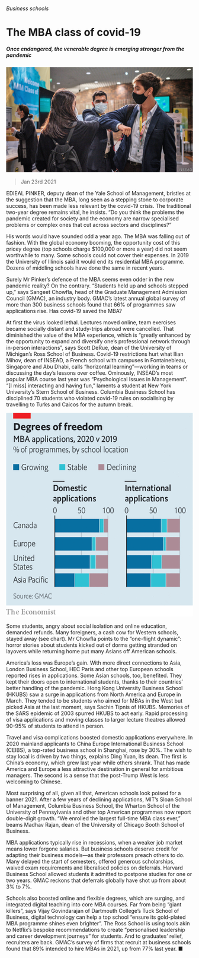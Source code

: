 ###### Business schools

# The MBA class of covid-19 

##### Once endangered, the venerable degree is emerging stronger from the pandemic 

![image](images/20210123_wbp502.jpg) 

> Jan 23rd 2021 


EDIEAL PINKER, deputy dean of the Yale School of Management, bristles at the suggestion that the MBA, long seen as a stepping stone to corporate success, has been made less relevant by the covid-19 crisis. The traditional two-year degree remains vital, he insists. “Do you think the problems the pandemic created for society and the economy are narrow specialised problems or complex ones that cut across sectors and disciplines?”


His words would have sounded odd a year ago. The MBA was falling out of fashion. With the global economy booming, the opportunity cost of this pricey degree (top schools charge $100,000 or more a year) did not seem worthwhile to many. Some schools could not cover their expenses. In 2019 the University of Illinois said it would end its residential MBA programme. Dozens of middling schools have done the same in recent years.



Surely Mr Pinker’s defence of the MBA seems even odder in the new pandemic reality? On the contrary. “Students held up and schools stepped up,” says Sangeet Chowfla, head of the Graduate Management Admission Council (GMAC), an industry body. GMAC’s latest annual global survey of more than 300 business schools found that 66% of programmes saw applications rise. Has covid-19 saved the MBA?


At first the virus looked lethal. Lectures moved online, team exercises became socially distant and study-trips abroad were cancelled. That diminished the value of the MBA experience, which is “greatly enhanced by the opportunity to expand and diversify one’s professional network through in-person interactions”, says Scott DeRue, dean of the University of Michigan’s Ross School of Business. Covid-19 restrictions hurt what Ilian Mihov, dean of INSEAD, a French school with campuses in Fontainebleau, Singapore and Abu Dhabi, calls “horizontal learning”—working in teams or discussing the day’s lessons over coffee. Ominously, INSEAD’s most popular MBA course last year was “Psychological Issues in Management”. “[I miss] interacting and having fun,” laments a student at New York University’s Stern School of Business. Columbia Business School has disciplined 70 students who violated covid-19 rules on socialising by travelling to Turks and Caicos for the autumn break.

![image](images/20210123_WBC521_0.png) 



Some students, angry about social isolation and online education, demanded refunds. Many foreigners, a cash cow for Western schools, stayed away (see chart). Mr Chowfla points to the “one-flight dynamic”: horror stories about students kicked out of dorms getting stranded on layovers while returning home put many Asians off American schools.


America’s loss was Europe’s gain. With more direct connections to Asia, London Business School, HEC Paris and other top European schools reported rises in applications. Some Asian schools, too, benefited. They kept their doors open to international students, thanks to their countries’ better handling of the pandemic. Hong Kong University Business School (HKUBS) saw a surge in applications from North America and Europe in March. They tended to be students who aimed for MBAs in the West but picked Asia at the last moment, says Sachin Tipnis of HKUBS. Memories of the SARS epidemic of 2003 spurred HKUBS to act early. Rapid processing of visa applications and moving classes to larger lecture theatres allowed 90-95% of students to attend in person.


Travel and visa complications boosted domestic applications everywhere. In 2020 mainland applicants to China Europe International Business School (CEIBS), a top-rated business school in Shanghai, rose by 30%. The wish to stay local is driven by two things, explains Ding Yuan, its dean. The first is China’s economy, which grew last year while others shrank. That has made America and Europe a less attractive destination in general for ambitious managers. The second is a sense that the post-Trump West is less welcoming to Chinese.


Most surprising of all, given all that, American schools look poised for a banner 2021. After a few years of declining applications, MIT’s Sloan School of Management, Columbia Business School, the Wharton School of the University of Pennsylvania and other top American programmes now report double-digit growth. “We enrolled the largest full-time MBA class ever,” beams Madhav Rajan, dean of the University of Chicago Booth School of Business.


MBA applications typically rise in recessions, when a weaker job market means lower forgone salaries. But business schools deserve credit for adapting their business models—as their professors preach others to do. Many delayed the start of semesters, offered generous scholarships, waived exam requirements and liberalised policies on deferrals. Harvard Business School allowed students it admitted to postpone studies for one or two years. GMAC reckons that deferrals globally have shot up from about 3% to 7%.


Schools also boosted online and flexible degrees, which are surging, and integrated digital teaching into core MBA courses. Far from being “giant killers”, says Vijay Govindarajan of Dartmouth College’s Tuck School of Business, digital technology can help a top school “ensure its gold-plated MBA programme shines even brighter”. The Ross School is using tools akin to Netflix’s bespoke recommendations to create “personalised leadership and career development journeys” for students. And to graduates’ relief, recruiters are back. GMAC’s survey of firms that recruit at business schools found that 89% intended to hire MBAs in 2021, up from 77% last year. ■



